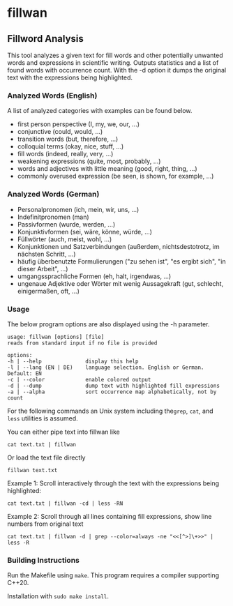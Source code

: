 
# fillwan 
## Fillword Analysis

This tool analyzes a given text for fill words and other potentially unwanted words and expressions in scientific writing.
Outputs statistics and a list of found words with occurrence count. With the -d option it dumps the original text with the expressions being highlighted.


### Analyzed Words (English)

A list of analyzed categories with examples can be found below.

* first person perspective (I, my, we, our, ...)
* conjunctive (could, would, ...)
* transition words (but, therefore, ...)
* colloquial terms (okay, nice, stuff, ...)
* fill words (indeed, really, very, ...)
* weakening expressions (quite, most, probably, ...)
* words and adjectives with little meaning (good, right, thing, ...)
* commonly overused expression (be seen, is shown, for example, ...)


### Analyzed Words (German)

* Personalpronomen (ich, mein, wir, uns, ...)
* Indefinitpronomen (man)
* Passivformen (wurde, werden, ...)
* Konjunktivformen (sei, wäre, könne, würde, ...)
* Füllwörter (auch, meist, wohl, ...)
* Konjunktionen und Satzverbindungen (außerdem, nichtsdestotrotz, im nächsten Schritt, ...)
* häufig überbenutzte Formulierungen ("zu sehen ist", "es ergibt sich", "in dieser Arbeit", ...)
* umgangssprachliche Formen (eh, halt, irgendwas, ...)
* ungenaue Adjektive oder Wörter mit wenig Aussagekraft (gut, schlecht, einigermaßen, oft, ...)


### Usage

The below program options are also displayed using the -h parameter.

```
usage: fillwan [options] [file]
reads from standard input if no file is provided

options:
-h | --help              display this help
-l | --lang (EN | DE)    language selection. English or German. Default: EN
-c | --color             enable colored output
-d | --dump              dump text with highlighted fill expressions
-a | --alpha             sort occurrence map alphabetically, not by count
```

For the following commands an Unix system including the``grep``, ``cat``, and ``less`` utilities is assumed.

You can either pipe text into fillwan like
```
cat text.txt | fillwan
```

Or load the text file directly
```
fillwan text.txt
```

Example 1: Scroll interactively through the text with the expressions being highlighted:
```
cat text.txt | fillwan -cd | less -RN
```

Example 2: Scroll through all lines containing fill expressions, show line numbers from original text
```
cat text.txt | fillwan -d | grep --color=always -ne "<<[^>]\+>>" | less -R
```

### Building Instructions

Run the Makefile using ``make``.
This program requires a compiler supporting C++20.

Installation with ``sudo make install``.
